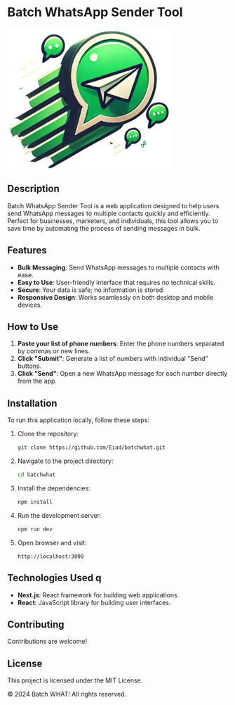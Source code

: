 # Batch WhatsApp Sender Tool

![Logo](public/assets/batchwhat-logo-nobg-sm.png)

## Description

Batch WhatsApp Sender Tool is a web application designed to help users send WhatsApp messages to multiple contacts quickly and efficiently. Perfect for businesses, marketers, and individuals, this tool allows you to save time by automating the process of sending messages in bulk.

## Features

- **Bulk Messaging**: Send WhatsApp messages to multiple contacts with ease.
- **Easy to Use**: User-friendly interface that requires no technical skills.
- **Secure**: Your data is safe; no information is stored.
- **Responsive Design**: Works seamlessly on both desktop and mobile devices.

## How to Use

1. **Paste your list of phone numbers**: Enter the phone numbers separated by commas or new lines.
2. **Click "Submit"**: Generate a list of numbers with individual "Send" buttons.
3. **Click "Send"**: Open a new WhatsApp message for each number directly from the app.

## Installation

To run this application locally, follow these steps:

1. Clone the repository:

    ```bash
    git clone https://github.com/Eiad/batchwhat.git
    ```

2. Navigate to the project directory:

    ```bash
    cd batchwhat
    ```

3. Install the dependencies:

    ```bash
    npm install
    ```

4. Run the development server:

    ```bash
    npm run dev
    ```

5. Open browser and visit:

    ```
    http://localhost:3000
    ```

## Technologies Used q

- **Next.js**: React framework for building web applications.
- **React**: JavaScript library for building user interfaces.

## Contributing

Contributions are welcome!

## License

This project is licensed under the MIT License.

© 2024 Batch WHAT! All rights reserved.